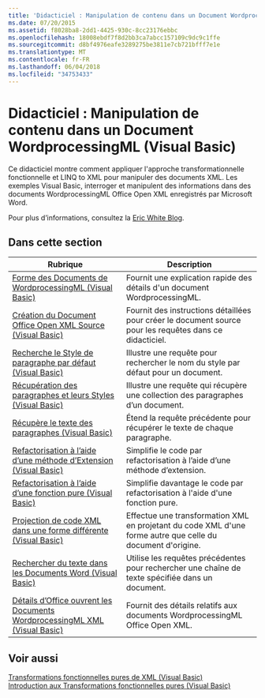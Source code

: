 ```yaml
---
title: 'Didacticiel : Manipulation de contenu dans un Document WordprocessingML (Visual Basic)'
ms.date: 07/20/2015
ms.assetid: f8028ba8-2dd1-4425-930c-8cc23176ebbc
ms.openlocfilehash: 18008ebdf7f8d2bb3ca7abcc157109c9dc9c1ffe
ms.sourcegitcommit: d8bf4976eafe3289275be3811e7cb721bfff7e1e
ms.translationtype: MT
ms.contentlocale: fr-FR
ms.lasthandoff: 06/04/2018
ms.locfileid: "34753433"
---
```

# <a name="tutorial-manipulating-content-in-a-wordprocessingml-document-visual-basic"></a>Didacticiel : Manipulation de contenu dans un Document WordprocessingML (Visual Basic)
Ce didacticiel montre comment appliquer l'approche transformationnelle fonctionnelle et LINQ to XML pour manipuler des documents XML. Les exemples Visual Basic, interroger et manipulent des informations dans des documents WordprocessingML Office Open XML enregistrés par Microsoft Word.  
  
 Pour plus d’informations, consultez la [Eric White Blog](http://www.ericwhite.com).  
  
## <a name="in-this-section"></a>Dans cette section  
  
|Rubrique|Description|  
|-----------|-----------------|  
|[Forme des Documents de WordprocessingML (Visual Basic)](../../../../visual-basic/programming-guide/concepts/linq/shape-of-wordprocessingml-documents.md)|Fournit une explication rapide des détails d'un document WordprocessingML.|  
|[Création du Document Office Open XML Source (Visual Basic)](../../../../visual-basic/programming-guide/concepts/linq/creating-the-source-office-open-xml-document.md)|Fournit des instructions détaillées pour créer le document source pour les requêtes dans ce didacticiel.|  
|[Recherche le Style de paragraphe par défaut (Visual Basic)](../../../../visual-basic/programming-guide/concepts/linq/finding-the-default-paragraph-style.md)|Illustre une requête pour rechercher le nom du style par défaut pour un document.|  
|[Récupération des paragraphes et leurs Styles (Visual Basic)](../../../../visual-basic/programming-guide/concepts/linq/retrieving-the-paragraphs-and-their-styles.md)|Illustre une requête qui récupère une collection des paragraphes d’un document.|  
|[Récupère le texte des paragraphes (Visual Basic)](../../../../visual-basic/programming-guide/concepts/linq/retrieving-the-text-of-the-paragraphs.md)|Étend la requête précédente pour récupérer le texte de chaque paragraphe.|  
|[Refactorisation à l’aide d’une méthode d’Extension (Visual Basic)](../../../../visual-basic/programming-guide/concepts/linq/refactoring-using-an-extension-method.md)|Simplifie le code par refactorisation à l’aide d’une méthode d’extension.|  
|[Refactorisation à l’aide d’une fonction pure (Visual Basic)](../../../../visual-basic/programming-guide/concepts/linq/refactoring-using-a-pure-function.md)|Simplifie davantage le code par refactorisation à l'aide d'une fonction pure.|  
|[Projection de code XML dans une forme différente (Visual Basic)](../../../../visual-basic/programming-guide/concepts/linq/projecting-xml-in-a-different-shape.md)|Effectue une transformation XML en projetant du code XML d'une forme autre que celle du document d'origine.|  
|[Rechercher du texte dans les Documents Word (Visual Basic)](../../../../visual-basic/programming-guide/concepts/linq/finding-text-in-word-documents.md)|Utilise les requêtes précédentes pour rechercher une chaîne de texte spécifiée dans un document.|  
|[Détails d’Office ouvrent les Documents WordprocessingML XML (Visual Basic)](../../../../visual-basic/programming-guide/concepts/linq/details-of-office-open-xml-wordprocessingml-documents.md)|Fournit des détails relatifs aux documents WordprocessingML Office Open XML.|  
  
## <a name="see-also"></a>Voir aussi  
 [Transformations fonctionnelles pures de XML (Visual Basic)](../../../../visual-basic/programming-guide/concepts/linq/pure-functional-transformations-of-xml.md)  
 [Introduction aux Transformations fonctionnelles pures (Visual Basic)](../../../../visual-basic/programming-guide/concepts/linq/introduction-to-pure-functional-transformations.md)
